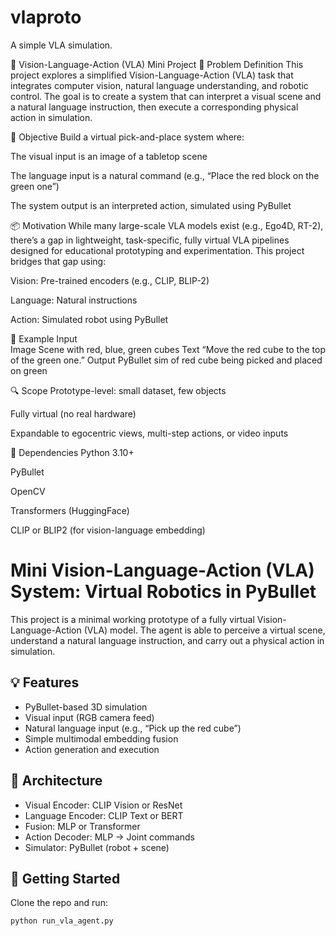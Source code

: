 # vlaproto
A simple VLA simulation.

🚀 Vision-Language-Action (VLA) Mini Project
🧠 Problem Definition
This project explores a simplified Vision-Language-Action (VLA) task that integrates computer vision, natural language understanding, and robotic control. The goal is to create a system that can interpret a visual scene and a natural language instruction, then execute a corresponding physical action in simulation.

🎯 Objective
Build a virtual pick-and-place system where:

The visual input is an image of a tabletop scene

The language input is a natural command (e.g., “Place the red block on the green one”)

The system output is an interpreted action, simulated using PyBullet

📦 Motivation
While many large-scale VLA models exist (e.g., Ego4D, RT-2), there’s a gap in lightweight, task-specific, fully virtual VLA pipelines designed for educational prototyping and experimentation. This project bridges that gap using:

Vision: Pre-trained encoders (e.g., CLIP, BLIP-2)

Language: Natural instructions

Action: Simulated robot using PyBullet

🧪 Example
Input	
Image	Scene with red, blue, green cubes
Text	“Move the red cube to the top of the green one.”
Output	PyBullet sim of red cube being picked and placed on green

🔍 Scope
Prototype-level: small dataset, few objects

Fully virtual (no real hardware)

Expandable to egocentric views, multi-step actions, or video inputs

📎 Dependencies
Python 3.10+

PyBullet

OpenCV

Transformers (HuggingFace)

CLIP or BLIP2 (for vision-language embedding)

# Mini Vision-Language-Action (VLA) System: Virtual Robotics in PyBullet

This project is a minimal working prototype of a fully virtual Vision-Language-Action (VLA) model. The agent is able to perceive a virtual scene, understand a natural language instruction, and carry out a physical action in simulation.

## 💡 Features
- PyBullet-based 3D simulation
- Visual input (RGB camera feed)
- Natural language input (e.g., “Pick up the red cube”)
- Simple multimodal embedding fusion
- Action generation and execution

## 🧠 Architecture
- Visual Encoder: CLIP Vision or ResNet
- Language Encoder: CLIP Text or BERT
- Fusion: MLP or Transformer
- Action Decoder: MLP → Joint commands
- Simulator: PyBullet (robot + scene)

## 🚀 Getting Started
Clone the repo and run:

```bash
python run_vla_agent.py

